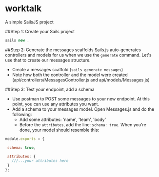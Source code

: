 worktalk
==========

A simple SailsJS project

##Step 1: Create your Sails project

```javascript
sails new .
```

##Step 2: Generate the messages scaffolds
Sails.js auto-generates controllers and models for us when we use the `generate` command. Let's use that to create our messages structure.
* Create a messages scaffold (`sails generate messages`)
* Note how both the controller and the model were created (api/controllers/MessagesController.js and api/models/Messages.js)

##Step 3: Test your endpoint, add a schema
* Use postman to POST some messages to your new endpoint. At this point, you can use any attributes you want.
* Add a schema to your messages model. Open Messages.js and do the following:
  * Add some attributes: 'name', 'team', 'body'
  * Before the `attributes`, add the line: `schema: true`. When you're done, your model should resemble this:

```javascript
module.exports = {

 schema: true,

 attributes: {
   ///...your attributes here
 }
};
```


